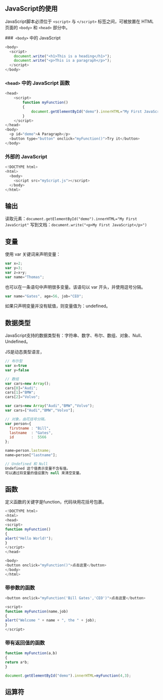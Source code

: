 
## JavaScript的使用
JavaScript脚本必须位于 `<script>` 与 `</script>` 标签之间，可被放置在 HTML 页面的 `<body>` 和 `<head>` 部分中。

###` <body>` 中的 JavaScript
```JavaScript
<body>
  <script>
    document.write("<h1>This is a heading</h1>");
    document.write("<p>This is a paragraph</p>");
  </script>
</body>
```

### `<head>` 中的 JavaScript 函数
```JavaScript
<head>
    <script>	
        function myFunction()
        {
            document.getElementById("demo").innerHTML="My First JavaScript Function";
        }
    </script>
</head>
<body>
  <p id="demo">A Paragraph</p>
  <button type="button" onclick="myFunction()">Try it</button>
</body>
```

### 外部的 JavaScript
```JavaScript
<!DOCTYPE html>
<html>
  <body>
    <script src="myScript.js"></script>
  </body>
</html>
```

## 输出
读取元素：`document.getElementById("demo").innerHTML="My First JavaScript"`
写到文档：`document.write("<p>My First JavaScript</p>")`

## 变量
使用 var 关键词来声明变量：
```javascript
var x=2;
var y=3;
var z=x+y;
var name="Thomas";
```
也可以在一条语句中声明很多变量。该语句以 var 开头，并使用逗号分隔。
```javascript
var name="Gates", age=56, job="CEO";
```

如果只声明变量并没有赋值，则变量值为：undefined。

## 数据类型
JavaScript支持的数据类型有：字符串、数字、布尔、数组、对象、Null、Undefined。

JS是动态类型语言，

```javascript
// 布尔型
var x=true
var y=false

// 数组
var cars=new Array();
cars[0]="Audi";
cars[1]="BMW";
cars[2]="Volvo";

var cars=new Array("Audi","BMW","Volvo");
var cars=["Audi","BMW","Volvo"];

// 对象，由花括号分隔。
var person={
  firstname : "Bill",
  lastname  : "Gates",
  id        :  5566
};

name=person.lastname;
name=person["lastname"];

// Undefined 和 Null
Undefined 这个值表示变量不含有值。
可以通过将变量的值设置为 null 来清空变量。
```

## 函数
定义函数的关键字是function，代码块用花括号包裹。
```javascript
<!DOCTYPE html>
<html>
<head>
<script>
function myFunction()
{
alert("Hello World!");
}
</script>
</head>

<body>
<button onclick="myFunction()">点击这里</button>
</body>
</html>
```

### 带参数的函数
```javascript
<button onclick="myFunction('Bill Gates','CEO')">点击这里</button>

<script>
function myFunction(name,job)
{
alert("Welcome " + name + ", the " + job);
}
</script>
```

### 带有返回值的函数
```javascript
function myFunction(a,b)
{
return a*b;
}

document.getElementById("demo").innerHTML=myFunction(4,3);
```

## 运算符








